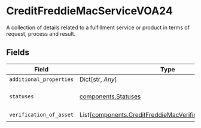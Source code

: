 # CreditFreddieMacServiceVOA24

A collection of details related to a fulfillment service or product in terms of request, process and result.


## Fields

| Field                                                                                                                            | Type                                                                                                                             | Required                                                                                                                         | Description                                                                                                                      |
| -------------------------------------------------------------------------------------------------------------------------------- | -------------------------------------------------------------------------------------------------------------------------------- | -------------------------------------------------------------------------------------------------------------------------------- | -------------------------------------------------------------------------------------------------------------------------------- |
| `additional_properties`                                                                                                          | Dict[str, *Any*]                                                                                                                 | :heavy_minus_sign:                                                                                                               | N/A                                                                                                                              |
| `statuses`                                                                                                                       | [components.Statuses](../../models/components/statuses.md)                                                                       | :heavy_check_mark:                                                                                                               | A collection of STATUS containers.                                                                                               |
| `verification_of_asset`                                                                                                          | List[[components.CreditFreddieMacVerificationOfAssetVOA24](../../models/components/creditfreddiemacverificationofassetvoa24.md)] | :heavy_check_mark:                                                                                                               | N/A                                                                                                                              |
